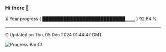 ### Hi there 👋

⏳ Year progress { ███████████████████████████▁▁▁ } 92.64 %

---

⏰ Updated on Thu, 05 Dec 2024 01:44:47 GMT

![Progress Bar CI](https://github.com/liununu/liununu/workflows/Progress%20Bar%20CI/badge.svg)
